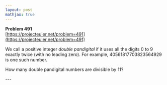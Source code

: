 ```yaml
---
layout: post
mathjax: true
---
```

**Problem 491**  
[https://projecteuler.net/problem=491](https://projecteuler.net/problem=491)

<p>We call a positive integer <i>double pandigital</i> if it uses all the digits 0 to 9 exactly twice (with no leading zero). For example, 40561817703823564929 is one such number.</p>

<p>How many double pandigital numbers are divisible by 11?</p>
---
